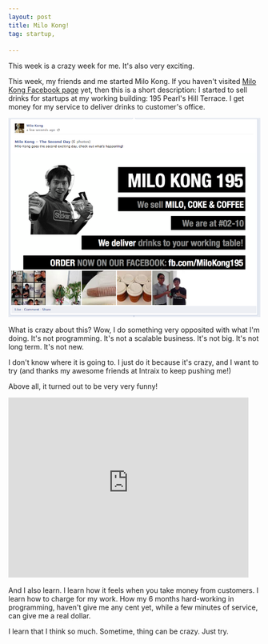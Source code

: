 ```yaml
---
layout: post
title: Milo Kong!
tag: startup,

---
```


This week is a crazy week for me. It's also very exciting.

This week, my friends and me started Milo Kong. If you haven't visited [Milo Kong Facebook page](https://www.facebook.com/milokong195/) yet, then this is a short description: I started to sell drinks for startups at my working building: 195 Pearl's Hill Terrace. I get money for my service to deliver drinks to customer's office.

<a href="https://www.facebook.com/milokong195/photos_stream">![](/images/2013/milo-kong-fb-screenshot.png)</a>


What is crazy about this? Wow, I do something very opposited with what I'm doing. It's not programming. It's not a scalable business. It's not big. It's not long term. It's not new.

I don't know where it is going to. I just do it because it's crazy, and I want to try (and thanks my awesome friends at Intraix to keep pushing me!)

Above all, it turned out to be very very funny!

<iframe width="480" height="360" src="http://www.youtube-nocookie.com/embed/Gsl2R1AQqPc" frameborder="0" allowfullscreen="yes"></iframe>

And I also learn. I learn how it feels when you take money from customers. I learn how to charge for my work. How my 6 months hard-working in programming, haven't give me any cent yet, while a few minutes of  service, can give me a real dollar.

I learn that I think so much. Sometime, thing can be crazy. Just try.